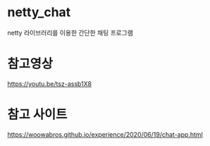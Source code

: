 # netty_chat
netty 라이브러리를 이용한 간단한 채팅 프로그램

# 참고영상
https://youtu.be/tsz-assb1X8

# 참고 사이트
https://woowabros.github.io/experience/2020/06/19/chat-app.html
